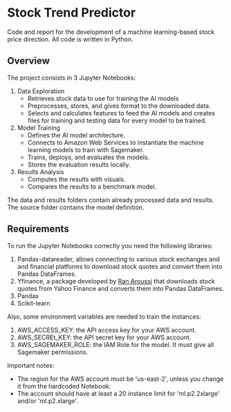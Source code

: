 # Stock Trend Predictor
 Code and report for the development of a machine learning-based stock price direction. All code is written in Python.

## Overview
The project consists in 3 Jupyter Notebooks:
1. Data Exploration
	* Retrieves stock data to use for training the AI models
	* Preprocesses, stores, and gives format to the downloaded data.
	* Selects and calculates features to feed the AI models and creates files for training and testing data for every model to be trained.
2. Model Training
	* Defines the AI model architecture.
	* Connects to Amazon Web Services to instantiate the machine learning models to train with Sagemaker.
	* Trains, deploys, and evaluates the models.
	* Stores the evaluation results locally.
3. Results Analysis
	* Computes the results with visuals.
	* Compares the results to a benchmark model. 

The data and results folders contain already processed data and results. The source folder contains the model definition. 

## Requirements
To run the Jupyter Notebooks correctly you need the following libraries:
1. Pandas-datareader, allows connecting to various stock exchanges and and financial platforms to download stock quotes and convert them into Pandas DataFrames.
2. Yfinance, a package developed by [Ran Aroussi](aroussi.com) that downloads stock quotes from Yahoo Finance and converts them into Pandas DataFrames.
3. Pandas
4. Scikit-learn


Also, some environment variables are needed to train the instances:
1. AWS_ACCESS_KEY: the API access key for your AWS account.
2. AWS_SECREt_KEY: the API secret key for your AWS account.
3. AWS_SAGEMAKER_ROLE: the IAM Role for the model. It must give all Sagemaker permissions.

Important notes:
* The region for the AWS account must be 'us-east-2', unless you change it from the hardcoded Notebook.
* The account should have at least a 20 instance limit for 'ml.p2.2xlarge' and/or 'ml.p2.xlarge'.
